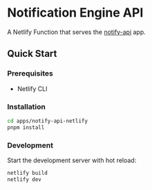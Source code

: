 # Notification Engine API

A Netlify Function that serves the [notify-api](https://github.com/hyperjumptech/whatsapp.hyperjump.tech/tree/main/apps/notify-api) app.

## Quick Start

### Prerequisites

- Netlify CLI

### Installation

```bash
cd apps/notify-api-netlify
pnpm install
```

### Development

Start the development server with hot reload:

```bash
netlify build
netlify dev
```
